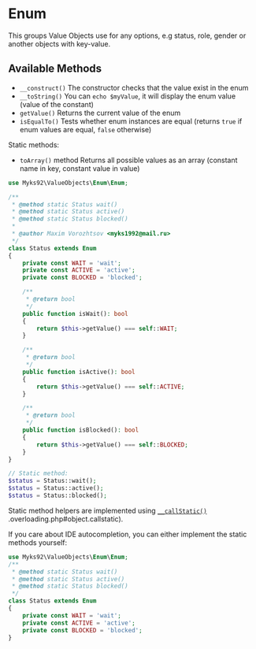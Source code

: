 # Enum
This groups Value Objects use for any options, e.g status, role, gender or another objects with key-value.

## Available Methods
* `__construct()` The constructor checks that the value exist in the enum
* `__toString()` You can `echo $myValue`, it will display the enum value (value of the constant)
* `getValue()` Returns the current value of the enum
* `isEqualTo()` Tests whether enum instances are equal (returns `true` if enum values are equal, `false` otherwise)

Static methods:
* `toArray()` method Returns all possible values as an array (constant name in key, constant value in value)

```php
use Myks92\ValueObjects\Enum\Enum;

/**
 * @method static Status wait()
 * @method static Status active()
 * @method static Status blocked()
 * 
 * @author Maxim Vorozhtsov <myks1992@mail.ru>
 */
class Status extends Enum
{
    private const WAIT = 'wait';
    private const ACTIVE = 'active';
    private const BLOCKED = 'blocked';

    /**
     * @return bool
     */
    public function isWait(): bool
    {
        return $this->getValue() === self::WAIT;
    }

    /**
     * @return bool
     */
    public function isActive(): bool
    {
        return $this->getValue() === self::ACTIVE;
    }

    /**
     * @return bool
     */
    public function isBlocked(): bool
    {
        return $this->getValue() === self::BLOCKED;
    }
}

// Static method:
$status = Status::wait();
$status = Status::active();
$status = Status::blocked();
```

Static method helpers are implemented using [`__callStatic()`](https://www.php.net/manual/en/language.oop5)
.overloading.php#object.callstatic).

If you care about IDE autocompletion, you can either implement the static methods yourself:

```php
use Myks92\ValueObjects\Enum\Enum;
/**
 * @method static Status wait()
 * @method static Status active()
 * @method static Status blocked()
 */
class Status extends Enum
{
    private const WAIT = 'wait';
    private const ACTIVE = 'active';
    private const BLOCKED = 'blocked';
}
```